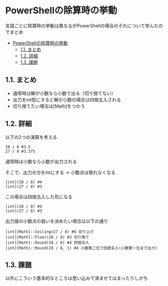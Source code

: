 # PowerShellの除算時の挙動

言語ごとに除算時の挙動は異なるがPowerShellの場合のそれについて学んだのでまとめ

- [PowerShellの除算時の挙動](#powershellの除算時の挙動)
  - [1.1. まとめ](#11-まとめ)
  - [1.2. 詳細](#12-詳細)
  - [1.3. 課題](#13-課題)

## 1.1. まとめ

- 通常時は解が小数なら小数で出る（切り捨てない）
- 出力をint型にすると解が小数の場合は四捨五入される
- 切り捨てたい場合は[Math]をつかう

## 1.2. 詳細

以下の2つの演算を考える

```console
28 / 8 #3.5
27 / 8 #3.375
```

通常時は小数なら小数が出力される

そこで、出力の方をintにする
-> 小数点は取れなくなる

```console
[int](28 / 8) #4
[int](27 / 8) #3
```

この場合は四捨五入した形になる

```console
[int](28 / 8) #4
[int](27 / 8) #3
```

出力値の小数点の扱いを決めたい場合は以下の通り

```console
[int][Math]::Ceiling(27 / 8) #4 切り上げ
[int][Math]::Floor(28 / 8) #3 切り捨て
[int][Math]::Round(28 / 8) #4 四捨五入
[int][Math]::Round(28 / 8, 1) #4 小数第二位で四捨五入(小数第一位まで出力)
```

## 1.3. 課題

以外にこういう基本的なところは思い込みで済ませてはまったりしがち
